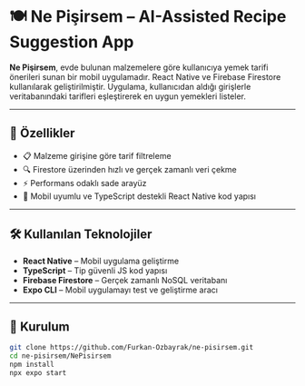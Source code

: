# 🍽️ Ne Pişirsem – AI-Assisted Recipe Suggestion App

**Ne Pişirsem**, evde bulunan malzemelere göre kullanıcıya yemek tarifi önerileri sunan bir mobil uygulamadır. React Native ve Firebase Firestore kullanılarak geliştirilmiştir. Uygulama, kullanıcıdan aldığı girişlerle veritabanındaki tarifleri eşleştirerek en uygun yemekleri listeler.

---

## 🚀 Özellikler

- 📋 Malzeme girişine göre tarif filtreleme
- 🔍 Firestore üzerinden hızlı ve gerçek zamanlı veri çekme
- ⚡ Performans odaklı sade arayüz
- 📱 Mobil uyumlu ve TypeScript destekli React Native kod yapısı

---

## 🛠️ Kullanılan Teknolojiler

- **React Native** – Mobil uygulama geliştirme
- **TypeScript** – Tip güvenli JS kod yapısı
- **Firebase Firestore** – Gerçek zamanlı NoSQL veritabanı
- **Expo CLI** – Mobil uygulamayı test ve geliştirme aracı

---

## 🧩 Kurulum

```bash
git clone https://github.com/Furkan-Ozbayrak/ne-pisirsem.git
cd ne-pisirsem/NePisirsem
npm install
npx expo start
